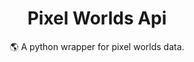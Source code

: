 <h1 align="center">
  Pixel Worlds Api
</h1>
<p align="center">
  🌎 A python wrapper for pixel worlds data.
</p>
